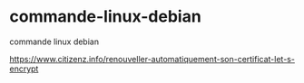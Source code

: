 # commande-linux-debian
commande linux debian

https://www.citizenz.info/renouveller-automatiquement-son-certificat-let-s-encrypt
